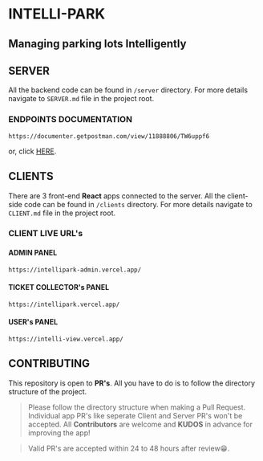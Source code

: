 # INTELLI-PARK

## Managing parking lots Intelligently

## SERVER

All the backend code can be found in `/server` directory. For more details navigate to `SERVER.md` file in the project root.

### ENDPOINTS DOCUMENTATION

```
https://documenter.getpostman.com/view/11888806/TW6uppf6
```
or, click [HERE](https://documenter.getpostman.com/view/11888806/TW6uppf6).

## CLIENTS

There are 3 front-end **React** apps connected to the server. All the client-side code can be found in `/clients` directory. For more details navigate to `CLIENT.md` file in the project root.

### CLIENT LIVE URL's

#### ADMIN PANEL

```
https://intellipark-admin.vercel.app/
```

#### TICKET COLLECTOR's PANEL

```
https://intellipark.vercel.app/
```

#### USER's PANEL

```
https://intelli-view.vercel.app/
```

## CONTRIBUTING

This repository is open to **PR's**. All you have to do is to follow the directory structure of the project.

> Please follow the directory structure when making a Pull Request. Individual app PR's like seperate Client and Server PR's won't be accepted. All **Contributors** are welcome and **KUDOS** in advance for improving the app!

> Valid PR's are accepted within 24 to 48 hours after review😁.

